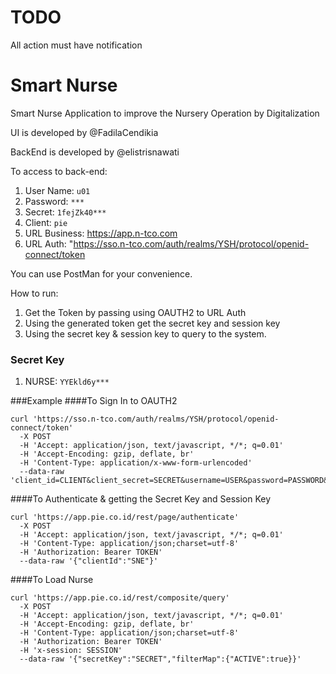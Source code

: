 # TODO
All action must have notification


# Smart Nurse

Smart Nurse Application to improve the Nursery Operation by Digitalization

UI is developed by @FadilaCendikia

BackEnd is developed by @elistrisnawati

To access to back-end:

1. User Name: `u01`
2. Password: `***`
3. Secret: `1fejZk40***`
4. Client: `pie`
3. URL Business: https://app.n-tco.com
4. URL Auth: "https://sso.n-tco.com/auth/realms/YSH/protocol/openid-connect/token

You can use PostMan for your convenience.

How to run:

1. Get the Token by passing using OAUTH2 to URL Auth
2. Using the generated token get the secret key and session key
3. Using the secret key & session key to query to the system.

### Secret Key

1. NURSE: `YYEkld6y***`

###Example
####To Sign In to OAUTH2
````
curl 'https://sso.n-tco.com/auth/realms/YSH/protocol/openid-connect/token' 
  -X POST
  -H 'Accept: application/json, text/javascript, */*; q=0.01' 
  -H 'Accept-Encoding: gzip, deflate, br' 
  -H 'Content-Type: application/x-www-form-urlencoded' 
  --data-raw 'client_id=CLIENT&client_secret=SECRET&username=USER&password=PASSWORD&grant_type=password'
````
####To Authenticate & getting the Secret Key and Session Key
````
curl 'https://app.pie.co.id/rest/page/authenticate' 
  -X POST 
  -H 'Accept: application/json, text/javascript, */*; q=0.01' 
  -H 'Content-Type: application/json;charset=utf-8' 
  -H 'Authorization: Bearer TOKEN' 
  --data-raw '{"clientId":"SNE"}'
````
####To Load Nurse
````
curl 'https://app.pie.co.id/rest/composite/query' 
  -X POST 
  -H 'Accept: application/json, text/javascript, */*; q=0.01' 
  -H 'Accept-Encoding: gzip, deflate, br' 
  -H 'Content-Type: application/json;charset=utf-8' 
  -H 'Authorization: Bearer TOKEN' 
  -H 'x-session: SESSION' 
  --data-raw '{"secretKey":"SECRET","filterMap":{"ACTIVE":true}}'
````